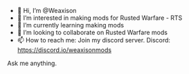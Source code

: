 - 👋 Hi, I’m @Weaxison
- 👀 I’m interested in making mods for Rusted Warfare - RTS
- 🌱 I’m currently learning making mods
- 💞️ I’m looking to collaborate on Rusted Warfare mods
- 📫 How to reach me: Join my discord server.
Discord: https://discord.io/weaxisonmods

Ask me anything.

